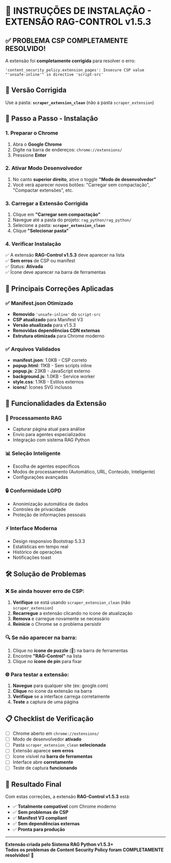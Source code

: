 # 🔧 INSTRUÇÕES DE INSTALAÇÃO - EXTENSÃO RAG-CONTROL v1.5.3

## ✅ PROBLEMA CSP COMPLETAMENTE RESOLVIDO!

A extensão foi **completamente corrigida** para resolver o erro:
```
'content_security_policy.extension_pages': Insecure CSP value "'unsafe-inline'" in directive 'script-src'
```

## 📁 Versão Corrigida
Use a pasta: **`scraper_extension_clean`** (não a pasta `scraper_extension`)

## 🚀 Passo a Passo - Instalação

### 1. Preparar o Chrome
1. Abra o **Google Chrome**
2. Digite na barra de endereços: `chrome://extensions/`
3. Pressione **Enter**

### 2. Ativar Modo Desenvolvedor
1. No canto **superior direito**, ative o toggle **"Modo de desenvolvedor"**
2. Você verá aparecer novos botões: "Carregar sem compactação", "Compactar extensões", etc.

### 3. Carregar a Extensão Corrigida
1. Clique em **"Carregar sem compactação"**
2. Navegue até a pasta do projeto: `rag_python/rag_python/`
3. Selecione a pasta: **`scraper_extension_clean`**
4. Clique **"Selecionar pasta"**

### 4. Verificar Instalação
✅ A extensão **RAG-Control v1.5.3** deve aparecer na lista  
✅ **Sem erros** de CSP ou manifest  
✅ Status: **Ativada**  
✅ Ícone deve aparecer na barra de ferramentas  

## 🔧 Principais Correções Aplicadas

### ✅ Manifest.json Otimizado
- **Removido** `'unsafe-inline'` do `script-src`
- **CSP atualizado** para Manifest V3
- **Versão atualizada** para v1.5.3
- **Removidas dependências CDN externas**
- **Estrutura otimizada** para Chrome moderno

### ✅ Arquivos Validados
- **manifest.json**: 1.0KB - CSP correto
- **popup.html**: 11KB - Sem scripts inline
- **popup.js**: 23KB - JavaScript externo
- **background.js**: 1.0KB - Service worker
- **style.css**: 1.1KB - Estilos externos
- **icons/**: Ícones SVG inclusos

## 🎯 Funcionalidades da Extensão

### 🤖 Processamento RAG
- Capturar página atual para análise
- Envio para agentes especializados
- Integração com sistema RAG Python

### 📊 Seleção Inteligente
- Escolha de agentes específicos
- Modos de processamento (Automático, URL, Conteúdo, Inteligente)
- Configurações avançadas

### 🔒 Conformidade LGPD
- Anonimização automática de dados
- Controles de privacidade
- Proteção de informações pessoais

### ⚡ Interface Moderna
- Design responsivo Bootstrap 5.3.3
- Estatísticas em tempo real
- Histórico de operações
- Notificações toast

## 🛠️ Solução de Problemas

### ❌ Se ainda houver erro de CSP:
1. **Verifique** se está usando `scraper_extension_clean` (não `scraper_extension`)
2. **Recarregue** a extensão clicando no ícone de atualização
3. **Remova** e carregue novamente se necessário
4. **Reinicie** o Chrome se o problema persistir

### 🔍 Se não aparecer na barra:
1. Clique no **ícone de puzzle** (🧩) na barra de ferramentas
2. Encontre **"RAG-Control"** na lista
3. Clique no **ícone de pin** para fixar

### 🌐 Para testar a extensão:
1. **Navegue** para qualquer site (ex: google.com)
2. **Clique** no ícone da extensão na barra
3. **Verifique** se a interface carrega corretamente
4. **Teste** a captura de uma página

## 📋 Checklist de Verificação

- [ ] Chrome aberto em `chrome://extensions/`
- [ ] Modo de desenvolvedor **ativado**
- [ ] Pasta `scraper_extension_clean` **selecionada**
- [ ] Extensão aparece **sem erros**
- [ ] Ícone visível na **barra de ferramentas**
- [ ] Interface abre **corretamente**
- [ ] Teste de captura **funcionando**

## 🎉 Resultado Final

Com estas correções, a extensão **RAG-Control v1.5.3** está:
- ✅ **Totalmente compatível** com Chrome moderno
- ✅ **Sem problemas de CSP**
- ✅ **Manifest V3 compliant**
- ✅ **Sem dependências externas**
- ✅ **Pronta para produção**

---
**Extensão criada pelo Sistema RAG Python v1.5.3+**  
**Todos os problemas de Content Security Policy foram COMPLETAMENTE resolvidos!** 🚀 